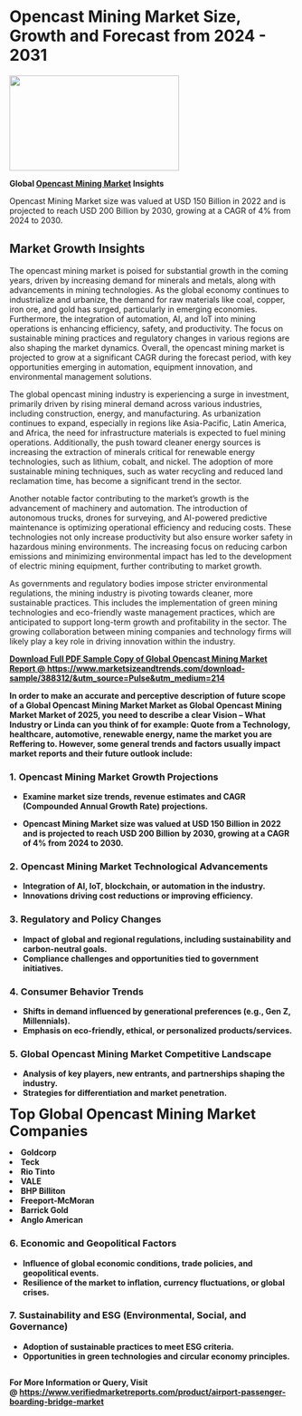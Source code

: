 <H1>Opencast Mining Market Size, Growth and Forecast from 2024 - 2031</H1><img class="aligncenter size-medium wp-image-584254" src="https://thirdeyenews.in/wp-content/uploads/2024/09/Global-Market-Research-300x168.jpeg" alt="" width="300" height="168" /><p><strong>Global&nbsp;<a href="https://www.marketsizeandtrends.com/download-sample/388312/&amp;utm_source=Pulse&amp;utm_medium=214">Opencast Mining Market</a> Insights</strong></p><p>Opencast Mining Market size was valued at USD 150 Billion in 2022 and is projected to reach USD 200 Billion by 2030, growing at a CAGR of 4% from 2024 to 2030.</p><p><h2>Market Growth Insights</h2> <p>The opencast mining market is poised for substantial growth in the coming years, driven by increasing demand for minerals and metals, along with advancements in mining technologies. As the global economy continues to industrialize and urbanize, the demand for raw materials like coal, copper, iron ore, and gold has surged, particularly in emerging economies. Furthermore, the integration of automation, AI, and IoT into mining operations is enhancing efficiency, safety, and productivity. The focus on sustainable mining practices and regulatory changes in various regions are also shaping the market dynamics. Overall, the opencast mining market is projected to grow at a significant CAGR during the forecast period, with key opportunities emerging in automation, equipment innovation, and environmental management solutions.</p> <p><strong><a href="#"></a></strong></p> <p>The global opencast mining industry is experiencing a surge in investment, primarily driven by rising mineral demand across various industries, including construction, energy, and manufacturing. As urbanization continues to expand, especially in regions like Asia-Pacific, Latin America, and Africa, the need for infrastructure materials is expected to fuel mining operations. Additionally, the push toward cleaner energy sources is increasing the extraction of minerals critical for renewable energy technologies, such as lithium, cobalt, and nickel. The adoption of more sustainable mining techniques, such as water recycling and reduced land reclamation time, has become a significant trend in the sector.</p> <p>Another notable factor contributing to the market’s growth is the advancement of machinery and automation. The introduction of autonomous trucks, drones for surveying, and AI-powered predictive maintenance is optimizing operational efficiency and reducing costs. These technologies not only increase productivity but also ensure worker safety in hazardous mining environments. The increasing focus on reducing carbon emissions and minimizing environmental impact has led to the development of electric mining equipment, further contributing to market growth.</p> <p>As governments and regulatory bodies impose stricter environmental regulations, the mining industry is pivoting towards cleaner, more sustainable practices. This includes the implementation of green mining technologies and eco-friendly waste management practices, which are anticipated to support long-term growth and profitability in the sector. The growing collaboration between mining companies and technology firms will likely play a key role in driving innovation within the industry.</p> <p><strong><a href="#"></p><p><span class=""><strong>Download Full PDF Sample Copy of Global Opencast Mining Market Report</strong> @ <a href="https://www.marketsizeandtrends.com/download-sample/388312/&amp;utm_source=Pulse&amp;utm_medium=214" target="_blank">https://www.marketsizeandtrends.com/download-sample/388312/&amp;utm_source=Pulse&amp;utm_medium=214</a></span></p><p>In order to make an accurate and perceptive description of future scope of a Global&nbsp;Opencast Mining Market Market as Global&nbsp;Opencast Mining Market Market of 2025, you need to describe a clear Vision &ndash; What Industry or Linda can you think of for example: Quote from a Technology, healthcare, automotive, renewable energy, name the market you are Reffering to. However, some general trends and factors usually impact market reports and their future outlook include:</p><h3>1.&nbsp;<strong>Opencast Mining Market Growth Projections</strong></h3><ul><li>Examine market size trends, revenue estimates and CAGR (Compounded Annual Growth Rate) projections.</li><li><p>Opencast Mining Market size was valued at USD 150 Billion in 2022 and is projected to reach USD 200 Billion by 2030, growing at a CAGR of 4% from 2024 to 2030.</p></li></ul><h3>2.&nbsp;<strong>Opencast Mining Market Technological Advancements</strong></h3><ul><li>Integration of AI, IoT, blockchain, or automation in the industry.</li><li>Innovations driving cost reductions or improving efficiency.</li></ul><h3>3.&nbsp;<strong>Regulatory and Policy Changes</strong></h3><ul><li>Impact of global and regional regulations, including sustainability and carbon-neutral goals.</li><li>Compliance challenges and opportunities tied to government initiatives.</li></ul><h3>4.&nbsp;<strong>Consumer Behavior Trends</strong></h3><ul><li>Shifts in demand influenced by generational preferences (e.g., Gen Z, Millennials).</li><li>Emphasis on eco-friendly, ethical, or personalized products/services.</li></ul><h3>5.&nbsp;<strong>Global Opencast Mining Market Competitive Landscape</strong></h3><ul><li>Analysis of key players, new entrants, and partnerships shaping the industry.</li><li>Strategies for differentiation and market penetration.</li></ul><p data-pm-slice="1 1 []"><span style="color: inherit; font-family: inherit; font-size: 25px;">Top Global Opencast Mining Market Companies</span></p><div class="" data-test-id=""><p><li>Goldcorp</li><li> Teck</li><li> Rio Tinto</li><li> VALE</li><li> BHP Billiton</li><li> Freeport-McMoran</li><li> Barrick Gold</li><li> Anglo American</li></p></div><h3>6.&nbsp;<strong>Economic and Geopolitical Factors</strong></h3><ul><li>Influence of global economic conditions, trade policies, and geopolitical events.</li><li>Resilience of the market to inflation, currency fluctuations, or global crises.</li></ul><h3>7.&nbsp;<strong>Sustainability and ESG (Environmental, Social, and Governance)</strong></h3><ul><li>Adoption of sustainable practices to meet ESG criteria.</li><li>Opportunities in green technologies and circular economy principles.</li></ul><h2><strong style="font-size: 14px;">For More Information or Query, Visit @&nbsp;</strong><a style="background-color: #ffffff; font-size: 14px;" href="https://www.marketsizeandtrends.com/report/opencast-mining-market/" target="_blank">https://www.verifiedmarketreports.com/product/airport-passenger-boarding-bridge-market</a></h2>
